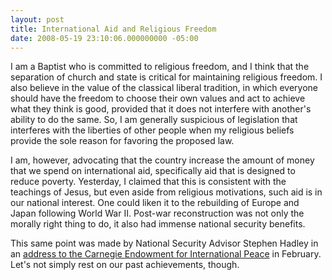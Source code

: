 ```yaml
---
layout: post
title: International Aid and Religious Freedom
date: 2008-05-19 23:10:06.000000000 -05:00
---
```

<p>I am a Baptist who is committed to religious freedom, and I think that the separation of church and state is critical for maintaining religious freedom. I also believe in the value of the classical liberal tradition, in which everyone should have the freedom to choose their own values and act to achieve what they think is good, provided that it does not interfere with another's ability to do the same. So, I am generally suspicious of legislation that interferes with the liberties of other people when my religious beliefs provide the sole reason for favoring the proposed law.</p>
<p>I am, however, advocating that the country increase the amount of money that we spend on international aid, specifically aid that is designed to reduce poverty. Yesterday, I claimed that this is consistent with the teachings of Jesus, but even aside from religious motivations, such aid is in our national interest. One could liken it to the rebuilding of Europe and Japan following World War II. Post-war reconstruction was not only the morally right thing to do, it also had immense national security benefits.</p>
<p>This same point was made by National Security Advisor Stephen Hadley in an <a title="Remarks by National Security Advisor Stephen Hadley at Carnegie Endowment for International Peace" href="http://www.whitehouse.gov/news/releases/2008/02/20080204-5.html">address to the Carnegie Endowment for International Peace</a> in February. Let's not simply rest on our past achievements, though.</p>
